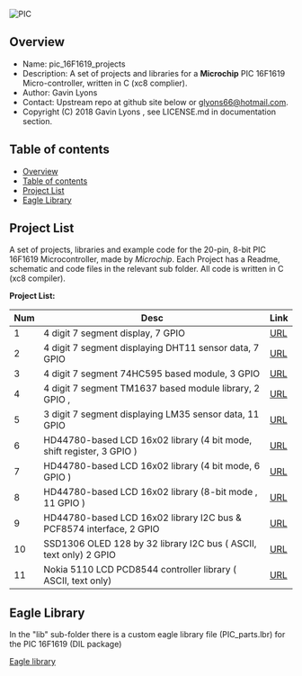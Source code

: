 
![PIC](https://github.com/gavinlyonsrepo/pic_16F1619_projects/blob/master/images/pic16f1619.jpg)

Overview
--------------------------------------------
* Name: pic_16F1619_projects
* Description: A set of projects and libraries for a **Microchip** 
 PIC 16F1619 Micro-controller, written in C (xc8 complier).
* Author: Gavin Lyons 
* Contact: Upstream repo at github site below or glyons66@hotmail.com.
* Copyright (C) 2018 Gavin Lyons , see LICENSE.md in documentation section.

Table of contents
---------------------------

  * [Overview](#overview)
  * [Table of contents](#table-of-contents)
  * [Project List](#project-list)
  * [Eagle Library](#eagle-library)

Project List
-----------------------------------------
A set of projects, libraries and example code for the 20-pin, 8-bit PIC 16F1619 Microcontroller,
made by *Microchip*. Each Project has a Readme, schematic and code files
in the relevant sub folder. All code is written in C (xc8 compiler).

**Project List:**

| Num | Desc | Link |
| --- | --- | --- |
| 1  | 4 digit 7 segment display, 7 GPIO | [URL](projects/SevenSeg) |
| 2  | 4 digit 7 segment displaying DHT11 sensor data, 7 GPIO| [URL](projects/DHT11) |
| 3 |  4 digit 7 segment 74HC595 based module, 3 GPIO | [URL](projects/SevenSegModule) |
| 4 |  4 digit 7 segment TM1637 based module library, 2 GPIO ,| [URL](projects/TM1637) |
| 5 |  3 digit 7 segment displaying LM35 sensor data, 11 GPIO | [URL](projects/LM35) |
| 6 |  HD44780-based LCD 16x02 library (4 bit mode, shift register, 3 GPIO ) | [URL](projects/LCD16x02)|
| 7 |  HD44780-based LCD 16x02 library (4 bit mode, 6 GPIO ) | [URL](projects/LCD16X02_4bit_2)|
| 8 |  HD44780-based LCD 16x02 library  (8-bit mode , 11 GPIO )| [URL](projects/LCD16x02_8bit)  |
| 9 |  HD44780-based LCD 16x02 library I2C bus & PCF8574 interface,  2 GPIO  |[URL](projects/LCD16x02_I2C)  |
| 10 |  SSD1306 OLED 128 by 32 library I2C bus ( ASCII, text only) 2 GPIO | [URL](projects/OLED_I2C)|
| 11 |  Nokia 5110 LCD PCD8544 controller library ( ASCII, text only)  | [URL](projects/NOKIA) |


Eagle Library
--------------
In the "lib" sub-folder there is a custom eagle library file (PIC_parts.lbr) for the PIC 16F1619 (DIL package)
 
 [Eagle library](docs/eagle/eagle_lib)

